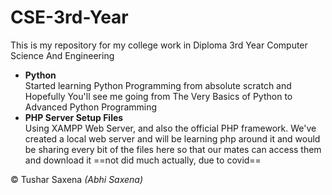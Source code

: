 # CSE-3rd-Year
This is my repository for my college work in Diploma 3rd Year Computer Science And Engineering

- <b>Python</b><br>
Started learning Python Programming from absolute scratch and Hopefully You'll see me going from The Very Basics of Python to Advanced Python Programming
- <b>PHP Server Setup Files</b><br>
Using XAMPP Web Server, and also the official PHP framework. We've created a local web server and will be learning php around it and would be sharing every bit of the files here so that our mates can access them and download it ==not did much actually, due to covid==

&copy;&nbsp;Tushar Saxena <i>(Abhi Saxena)</i>
